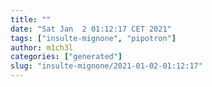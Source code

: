 ```yaml
---
title: ""
date: "Sat Jan  2 01:12:17 CET 2021"
tags: ["insulte-mignone", "pipotron"]
author: m1ch3l
categories: ["generated"]
slug: "insulte-mignone/2021-01-02-01:12:17"
---
```



